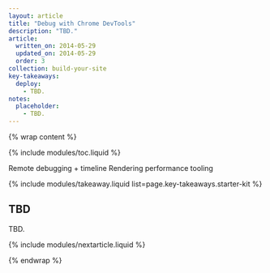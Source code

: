 ```yaml
---
layout: article
title: "Debug with Chrome DevTools"
description: "TBD."
article:
  written_on: 2014-05-29
  updated_on: 2014-05-29
  order: 3
collection: build-your-site
key-takeaways:
  deploy:
    - TBD.
notes:
  placeholder:
    - TBD.
---
```

{% wrap content %}

{% include modules/toc.liquid %}

Remote debugging + timeline
Rendering performance tooling

{% include modules/takeaway.liquid list=page.key-takeaways.starter-kit %}

## TBD

TBD.

{% include modules/nextarticle.liquid %}

{% endwrap %}
